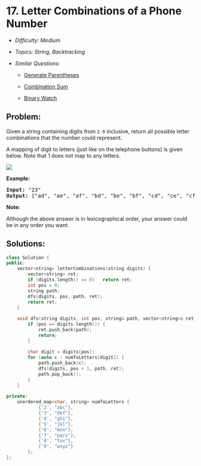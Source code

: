 # 17. Letter Combinations of a Phone Number

* *Difficulty: Medium*

* *Topics: String, Backtracking*

* *Similar Questions:*

  * [Generate Parentheses](generate-parentheses.md)

  * [Combination Sum](combination-sum.md)

  * [Binary Watch](binary-watch.md)

## Problem:

<p>Given a string containing digits from <code>2-9</code> inclusive, return all possible letter combinations that the number could represent.</p>

<p>A mapping of digit to letters (just like on the telephone buttons) is given below. Note that 1 does not map to any letters.</p>

<p><img src="http://upload.wikimedia.org/wikipedia/commons/thumb/7/73/Telephone-keypad2.svg/200px-Telephone-keypad2.svg.png" /></p>

<p><strong>Example:</strong></p>

<pre>
<strong>Input: </strong>&quot;23&quot;
<strong>Output:</strong> [&quot;ad&quot;, &quot;ae&quot;, &quot;af&quot;, &quot;bd&quot;, &quot;be&quot;, &quot;bf&quot;, &quot;cd&quot;, &quot;ce&quot;, &quot;cf&quot;].
</pre>

<p><strong>Note:</strong></p>

<p>Although the above answer is in lexicographical order, your answer could be in any order you want.</p>

## Solutions:

```c++
class Solution {
public:
    vector<string> letterCombinations(string digits) {
        vector<string> ret;
        if (digits.length() == 0)   return ret;
        int pos = 0;
        string path;
        dfs(digits, pos, path, ret);
        return ret;
    }
    
    void dfs(string digits, int pos, string& path, vector<string>& ret) {
        if (pos == digits.length()) {
            ret.push_back(path);
            return;
        }
        
        char digit = digits[pos];
        for (auto c : numToLetters[digit]) {
            path.push_back(c);
            dfs(digits, pos + 1, path, ret);
            path.pop_back();
        }
    }
    
private:
    unordered_map<char, string> numToLetters {
            {'2', "abc"}, 
            {'3', "def"},
            {'4', "ghi"},
            {'5', "jkl"},
            {'6', "mno"},
            {'7', "pqrs"},
            {'8', "tuv"},
            {'9', "wxyz"}
        };
};
```
